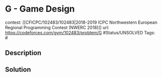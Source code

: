 # G - Game Design

contest: [[CFICPC/102483/102483|2018-2019 ICPC Northwestern European Regional Programming Contest (NWERC 2018)]]
url: https://codeforces.com/gym/102483/problem/G
#Status/UNSOLVED
Tags: #

## Description

## Solution

